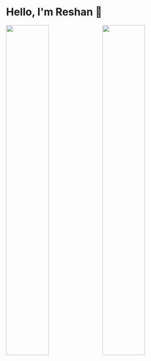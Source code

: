 # Hello, I'm Reshan 👋

<img src="https://github-readme-stats.vercel.app/api?username=ReshanCSX&show_icons=true&theme=dark&text_color=16a085&title_color=2ecc71&border_color=333333&bg_color=0D1117" align="left" width="48%">

<img src="https://github-readme-stats.vercel.app/api/top-langs/?username=ReshanCSX&layout=compact&bg_color=0D1117&title_color=2ecc71&border_color=333333" align="right" width="48%">



<!---
ReshanCSX/ReshanCSX is a ✨ special ✨ repository because its `README.md` (this file) appears on your GitHub profile.
You can click the Preview link to take a look at your changes.
--->
